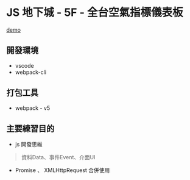 # JS 地下城 - 5F - 全台空氣指標儀表板

[demo](https://barrylinx.github.io/VanillaJS_PMAQI/dist/main.html)

## 開發環境

* vscode 
* webpack-cli 


## 打包工具

* webpack - v5

## 主要練習目的

* js 開發思維 
> 資料Data、事件Event、介面UI
* Promise 、 XMLHttpRequest 合併使用


